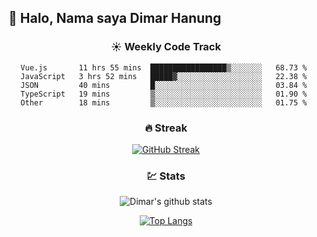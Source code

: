 ## 👋 Halo, Nama saya **Dimar Hanung**

<center>

### :sunny: Weekly Code Track
<!--START_SECTION:waka-->
```text
Vue.js       11 hrs 55 mins  █████████████████▒░░░░░░░   68.73 % 
JavaScript   3 hrs 52 mins   █████▓░░░░░░░░░░░░░░░░░░░   22.38 % 
JSON         40 mins         █░░░░░░░░░░░░░░░░░░░░░░░░   03.84 % 
TypeScript   19 mins         ▒░░░░░░░░░░░░░░░░░░░░░░░░   01.90 % 
Other        18 mins         ▒░░░░░░░░░░░░░░░░░░░░░░░░   01.75 % 
```
<!--END_SECTION:waka-->

### :fire: Streak

[![GitHub Streak](http://github-readme-streak-stats.herokuapp.com?user=dimar-hanung)](https://git.io/streak-stats)

### :chart: Stats

![Dimar's github stats](https://github-readme-stats.vercel.app/api?username=dimar-hanung&show_icons=true&theme=vue)

[![Top Langs](https://github-readme-stats.vercel.app/api/top-langs/?username=dimar-hanung)](#)

</center>
